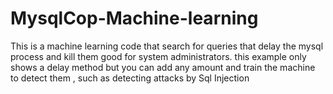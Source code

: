 # MysqlCop-Machine-learning
This is a machine learning code that search for queries that delay the mysql process and kill them
good for system administrators.
this example only shows a delay method but you can add any amount and train the machine to detect them , such as detecting attacks by Sql Injection
